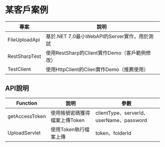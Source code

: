 # 某客戶案例

|**專案**|**說明**|
|-|-|
|FileUploadApi|基於.NET 7.0最小WebAPI的Server實作，用於測試|
|RestSharpTest|使用RestSharp的Client實作Demo（客戶範例修改）|
|TestClient|使用HttpClient的Clien實作Demo（推薦使用）|

## API說明
|**Function**|**說明**|**參數**|
|-|-|-|
|getAccessToken|使用帳號密碼獲得檔案上傳Token|clientType、serverId、userName、password|
|UploadServlet|使用Token執行檔案上傳|token、folderId|
